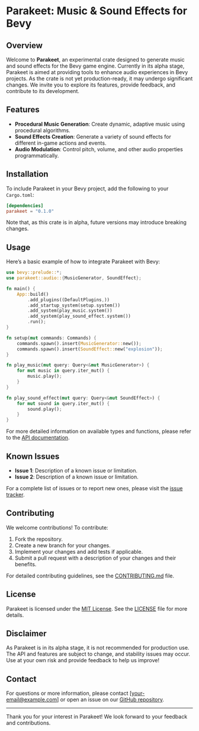 # Parakeet: Music & Sound Effects for Bevy

## Overview

Welcome to **Parakeet**, an experimental crate designed to generate music and sound effects for the Bevy game engine. Currently in its alpha stage, Parakeet is aimed at providing tools to enhance audio experiences in Bevy projects. As the crate is not yet production-ready, it may undergo significant changes. We invite you to explore its features, provide feedback, and contribute to its development.

## Features

- **Procedural Music Generation**: Create dynamic, adaptive music using procedural algorithms.
- **Sound Effects Creation**: Generate a variety of sound effects for different in-game actions and events.
- **Audio Modulation**: Control pitch, volume, and other audio properties programmatically.

## Installation

To include Parakeet in your Bevy project, add the following to your `Cargo.toml`:

```toml
[dependencies]
parakeet = "0.1.0"
```

Note that, as this crate is in alpha, future versions may introduce breaking changes.

## Usage

Here’s a basic example of how to integrate Parakeet with Bevy:

```rust
use bevy::prelude::*;
use parakeet::audio::{MusicGenerator, SoundEffect};

fn main() {
    App::build()
        .add_plugins((DefaultPlugins,))
        .add_startup_system(setup.system())
        .add_system(play_music.system())
        .add_system(play_sound_effect.system())
        .run();
}

fn setup(mut commands: Commands) {
    commands.spawn().insert(MusicGenerator::new());
    commands.spawn().insert(SoundEffect::new("explosion"));
}

fn play_music(mut query: Query<&mut MusicGenerator>) {
    for mut music in query.iter_mut() {
        music.play();
    }
}

fn play_sound_effect(mut query: Query<&mut SoundEffect>) {
    for mut sound in query.iter_mut() {
        sound.play();
    }
}
```

For more detailed information on available types and functions, please refer to the [API documentation](https://docs.rs/parakeet/).

## Known Issues

- **Issue 1**: Description of a known issue or limitation.
- **Issue 2**: Description of a known issue or limitation.

For a complete list of issues or to report new ones, please visit the [issue tracker](https://github.com/yourusername/parakeet/issues).

## Contributing

We welcome contributions! To contribute:

1. Fork the repository.
2. Create a new branch for your changes.
3. Implement your changes and add tests if applicable.
4. Submit a pull request with a description of your changes and their benefits.

For detailed contributing guidelines, see the [CONTRIBUTING.md](CONTRIBUTING.md) file.

## License

Parakeet is licensed under the [MIT License](LICENSE). See the [LICENSE](LICENSE) file for more details.

## Disclaimer

As Parakeet is in its alpha stage, it is not recommended for production use. The API and features are subject to change, and stability issues may occur. Use at your own risk and provide feedback to help us improve!

## Contact

For questions or more information, please contact [your-email@example.com] or open an issue on our [GitHub repository](https://github.com/yourusername/parakeet).

---

Thank you for your interest in Parakeet! We look forward to your feedback and contributions.